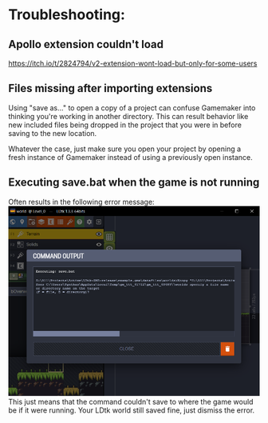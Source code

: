# Troubleshooting:
## Apollo extension couldn't load
https://itch.io/t/2824794/v2-extension-wont-load-but-only-for-some-users

## Files missing after importing extensions
Using "save as..." to open a copy of a project can confuse Gamemaker into thinking you're working in another directory. This can result behavior like new included files being dropped in the project that you were in before saving to the new location.

Whatever the case, just make sure you open your project by opening a fresh instance of Gamemaker instead of using a previously open instance.

## Executing save.bat when the game is not running
Often results in the following error message:
![Executing save.bat](img-troubleshooting/executing-savebat.png)
This just means that the command couldn't save to where the game would be if it were running.
Your LDtk world still saved fine, just dismiss the error.